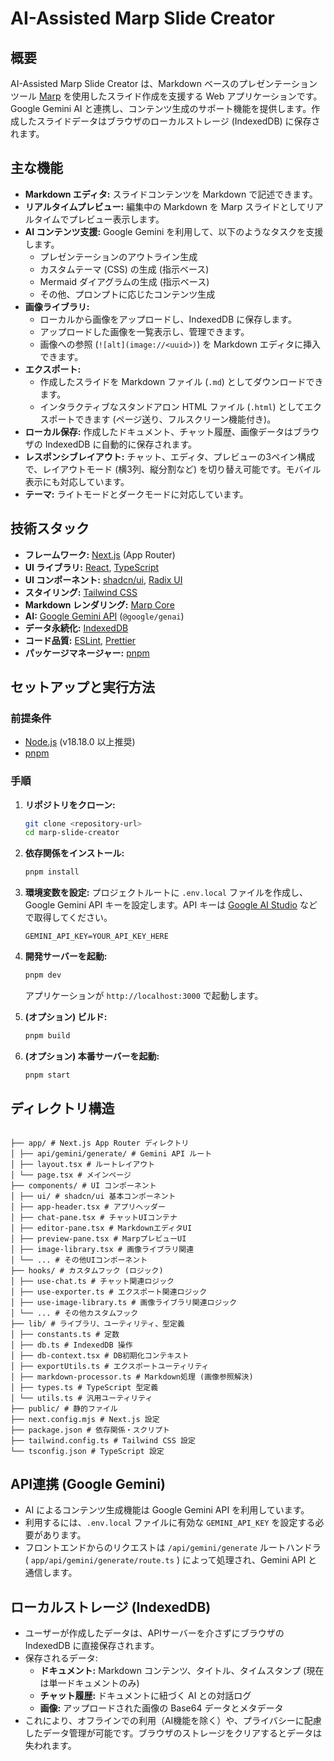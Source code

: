 # AI-Assisted Marp Slide Creator

## 概要

AI-Assisted Marp Slide Creator は、Markdown ベースのプレゼンテーションツール [Marp](https://marp.app/) を使用したスライド作成を支援する Web アプリケーションです。Google Gemini AI と連携し、コンテンツ生成のサポート機能を提供します。作成したスライドデータはブラウザのローカルストレージ (IndexedDB) に保存されます。

## 主な機能

- **Markdown エディタ:** スライドコンテンツを Markdown で記述できます。
- **リアルタイムプレビュー:** 編集中の Markdown を Marp スライドとしてリアルタイムでプレビュー表示します。
- **AI コンテンツ支援:** Google Gemini を利用して、以下のようなタスクを支援します。
  - プレゼンテーションのアウトライン生成
  - カスタムテーマ (CSS) の生成 (指示ベース)
  - Mermaid ダイアグラムの生成 (指示ベース)
  - その他、プロンプトに応じたコンテンツ生成
- **画像ライブラリ:**
  - ローカルから画像をアップロードし、IndexedDB に保存します。
  - アップロードした画像を一覧表示し、管理できます。
  - 画像への参照 (`![alt](image://<uuid>)`) を Markdown エディタに挿入できます。
- **エクスポート:**
  - 作成したスライドを Markdown ファイル (`.md`) としてダウンロードできます。
  - インタラクティブなスタンドアロン HTML ファイル (`.html`) としてエクスポートできます (ページ送り、フルスクリーン機能付き)。
- **ローカル保存:** 作成したドキュメント、チャット履歴、画像データはブラウザの IndexedDB に自動的に保存されます。
- **レスポンシブレイアウト:** チャット、エディタ、プレビューの3ペイン構成で、レイアウトモード (横3列、縦分割など) を切り替え可能です。モバイル表示にも対応しています。
- **テーマ:** ライトモードとダークモードに対応しています。

## 技術スタック

- **フレームワーク:** [Next.js](https://nextjs.org/) (App Router)
- **UI ライブラリ:** [React](https://react.dev/), [TypeScript](https://www.typescriptlang.org/)
- **UI コンポーネント:** [shadcn/ui](https://ui.shadcn.com/), [Radix UI](https://www.radix-ui.com/)
- **スタイリング:** [Tailwind CSS](https://tailwindcss.com/)
- **Markdown レンダリング:** [Marp Core](https://github.com/marp-team/marp-core)
- **AI:** [Google Gemini API](https://ai.google.dev/) (`@google/genai`)
- **データ永続化:** [IndexedDB](https://developer.mozilla.org/ja/docs/Web/API/IndexedDB_API)
- **コード品質:** [ESLint](https://eslint.org/), [Prettier](https://prettier.io/)
- **パッケージマネージャー:** [pnpm](https://pnpm.io/)

## セットアップと実行方法

### 前提条件

- [Node.js](https://nodejs.org/) (v18.18.0 以上推奨)
- [pnpm](https://pnpm.io/)

### 手順

1.  **リポジトリをクローン:**

    ```bash
    git clone <repository-url>
    cd marp-slide-creator
    ```

2.  **依存関係をインストール:**

    ```bash
    pnpm install
    ```

3.  **環境変数を設定:**
    プロジェクトルートに `.env.local` ファイルを作成し、Google Gemini API キーを設定します。API キーは [Google AI Studio](https://aistudio.google.com/app/apikey) などで取得してください。

    ```.env.local
    GEMINI_API_KEY=YOUR_API_KEY_HERE
    ```

4.  **開発サーバーを起動:**

    ```bash
    pnpm dev
    ```

    アプリケーションが `http://localhost:3000` で起動します。

5.  **(オプション) ビルド:**

    ```bash
    pnpm build
    ```

6.  **(オプション) 本番サーバーを起動:**
    ```bash
    pnpm start
    ```

## ディレクトリ構造

```

├── app/ # Next.js App Router ディレクトリ
│ ├── api/gemini/generate/ # Gemini API ルート
│ ├── layout.tsx # ルートレイアウト
│ └── page.tsx # メインページ
├── components/ # UI コンポーネント
│ ├── ui/ # shadcn/ui 基本コンポーネント
│ ├── app-header.tsx # アプリヘッダー
│ ├── chat-pane.tsx # チャットUIコンテナ
│ ├── editor-pane.tsx # MarkdownエディタUI
│ ├── preview-pane.tsx # MarpプレビューUI
│ ├── image-library.tsx # 画像ライブラリ関連
│ └── ... # その他UIコンポーネント
├── hooks/ # カスタムフック (ロジック)
│ ├── use-chat.ts # チャット関連ロジック
│ ├── use-exporter.ts # エクスポート関連ロジック
│ ├── use-image-library.ts # 画像ライブラリ関連ロジック
│ └── ... # その他カスタムフック
├── lib/ # ライブラリ、ユーティリティ、型定義
│ ├── constants.ts # 定数
│ ├── db.ts # IndexedDB 操作
│ ├── db-context.tsx # DB初期化コンテキスト
│ ├── exportUtils.ts # エクスポートユーティリティ
│ ├── markdown-processor.ts # Markdown処理 (画像参照解決)
│ ├── types.ts # TypeScript 型定義
│ └── utils.ts # 汎用ユーティリティ
├── public/ # 静的ファイル
├── next.config.mjs # Next.js 設定
├── package.json # 依存関係・スクリプト
├── tailwind.config.ts # Tailwind CSS 設定
└── tsconfig.json # TypeScript 設定

```

## API連携 (Google Gemini)

- AI によるコンテンツ生成機能は Google Gemini API を利用しています。
- 利用するには、`.env.local` ファイルに有効な `GEMINI_API_KEY` を設定する必要があります。
- フロントエンドからのリクエストは `/api/gemini/generate` ルートハンドラ ( `app/api/gemini/generate/route.ts` ) によって処理され、Gemini API と通信します。

## ローカルストレージ (IndexedDB)

- ユーザーが作成したデータは、APIサーバーを介さずにブラウザの IndexedDB に直接保存されます。
- 保存されるデータ:
  - **ドキュメント:** Markdown コンテンツ、タイトル、タイムスタンプ (現在は単一ドキュメントのみ)
  - **チャット履歴:** ドキュメントに紐づく AI との対話ログ
  - **画像:** アップロードされた画像の Base64 データとメタデータ
- これにより、オフラインでの利用（AI機能を除く）や、プライバシーに配慮したデータ管理が可能です。ブラウザのストレージをクリアするとデータは失われます。
